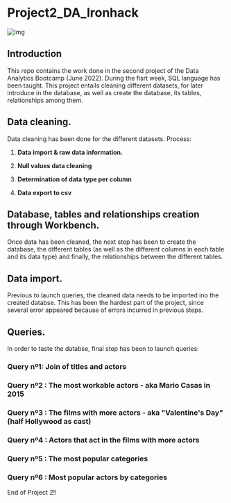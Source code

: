 # Project2_DA_Ironhack
![img](https://th.bing.com/th/id/R.0ce08aedc60166649f87d316c697085b?rik=txCxb3Wp4E17Kg&riu=http%3a%2f%2f1.bp.blogspot.com%2f-q428yWruYVs%2fUbj3dneiF8I%2fAAAAAAAAACI%2fnFtqSkvsgyc%2fs1600%2fAqui-no-hay-quien-viva_598.gif&ehk=lHdH8UI0NSmXBF63iEqB%2fyiNcHO55sEFzrXSX6Rs%2bAo%3d&risl=&pid=ImgRaw&r=0)

## Introduction

This repo contains the work done in the second project of the Data Analytics Bootcamp (June 2022). During the fisrt week, SQL language has been taught. This project entails cleaning different datasets, for later introduce in the database, as well as create the database, its tables, relationships among them.


## Data cleaning.

Data cleaning has been done for the different datasets. Process: 

1. **Data import & raw data information.** 

1. **Null values data cleaning** 

1. **Determination of data type per column**

1. **Data export to csv** 


## Database, tables and relationships creation through Workbench.

Once data has been cleaned, the next step has been to create the database, the different tables (as well as the different columns in each table and its data type) and finally, the relationships between the different tables.


## Data import.

Previous to launch queries, the cleaned data needs to be imported ino the created databse. This has been the hardest part of the project, since several error appeared because of errors incurred in previous steps.


## Queries.

In order to taste the databse, final step has been to launch queries:
### Query nº1: Join of titles and actors

### Query nº2 : The most workable actors - aka Mario Casas in 2015

### Query nº3 : The films with more actors - aka "Valentine's Day" (half Hollywood as cast)

### Query nº4 : Actors that act in the films with more actors

### Query nº5 : The most popular categories

### Query nº6 : Most popular actors by categories

End of Project 2!!
